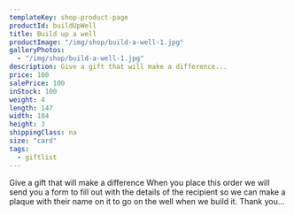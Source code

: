 ```yaml
---
templateKey: shop-product-page
productId: buildUpWell
title: Build up a well
productImage: "/img/shop/build-a-well-1.jpg"
galleryPhotos:
  - "/img/shop/build-a-well-1.jpg"
description: Give a gift that will make a difference...
price: 100
salePrice: 100
inStock: 100
weight: 4
length: 147
width: 104
height: 3
shippingClass: na
size: "card"
tags:
  - giftlist
---
```


Give a gift that will make a difference When you place this order we will send you a form to fill out with the details of the recipient so we can make a plaque with their name on it to go on the well when we build it. Thank you…
